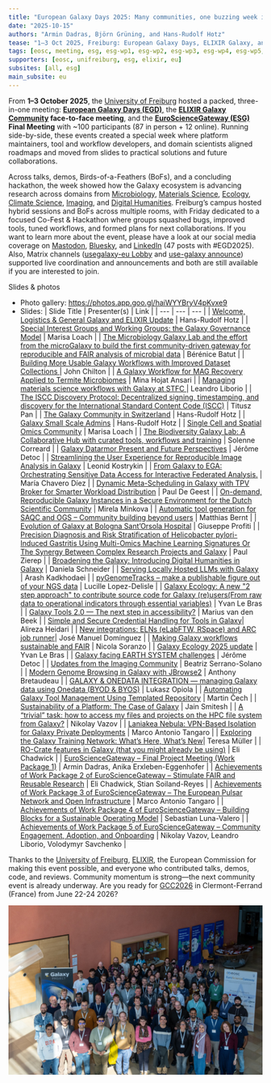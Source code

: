 ```yaml
---
title: "European Galaxy Days 2025: Many communities, one buzzing week in Freiburg"
date: "2025-10-15"
authors: "Armin Dadras, Björn Grüning, and Hans-Rudolf Hotz"
tease: "1–3 Oct 2025, Freiburg: European Galaxy Days, ELIXIR Galaxy, and EuroScienceGateway members convened to align roadmaps and turn plans into solutions, tools, and workflows through talks, demos, and a CoFest."
tags: [eosc, meeting, esg, esg-wp1, esg-wp2, esg-wp3, esg-wp4, esg-wp5, conference, egd]
supporters: [eosc, unifreiburg, esg, elixir, eu]
subsites: [all, esg]
main_subsite: eu
---
```

From **1–3 October 2025**, the [University of Freiburg](https://uni-freiburg.de/en/) hosted a packed, three-in-one meeting: [**European Galaxy Days (EGD)**,](https://galaxyproject.org/events/2025-10-01-egd2025/) the **[ELIXIR Galaxy Community](https://elixir-europe.org/communities/galaxy) face-to-face meeting**, and the **[EuroScienceGateway (ESG)](https://galaxyproject.org/projects/esg/) Final Meeting** with ~100 participants (87 in person + 12 online). Running side-by-side, these events created a special week where platform maintainers, tool and workflow developers, and domain scientists aligned roadmaps and moved from slides to practical solutions and future collaborations.

Across talks, demos, Birds-of-a-Feathers (BoFs), and a concluding hackathon, the week showed how the Galaxy ecosystem is advancing research across domains from [Microbiology](https://microbiology.usegalaxy.org/), [Materials Science](https://materials.usegalaxy.eu/), [Ecology](https://ecology.usegalaxy.eu/), [Climate Science](https://climate.usegalaxy.eu/), [Imaging](https://imaging.usegalaxy.eu/), and [Digital Humanities](https://galaxyproject.org/community/sig/digital-humanities/). Freiburg’s campus hosted hybrid sessions and BoFs across multiple rooms, with Friday dedicated to a focused Co-Fest & Hackathon where groups squashed bugs, improved tools, tuned workflows, and formed plans for next collaborations. If you want to learn more about the event, please have a look at our social media coverage on [Mastodon](https://mastodon.social/tags/EGD2025), [Bluesky](https://bsky.app/hashtag/EGD2025?author=galaxyproject.bsky.social), and [LinkedIn](https://www.linkedin.com/search/results/all/?keywords=%23egd2025&origin=HASH_TAG_FROM_FEED&sid=kCg) (47 posts with #EGD2025). Also, Matrix channels ([usegalaxy-eu Lobby](https://matrix.to/#/#usegalaxy-eu_Lobby:gitter.im) and [use-galaxy announce](https://matrix.to/#/!ArjKhGljVCmzqxhauY:matrix.org?via=matrix.org&via=matrix.uni-freiburg.de&via=t2bot.io)) supported live coordination and announcements and both are still available if you are interested to join.

Slides & photos
  - Photo gallery: https://photos.app.goo.gl/haiWYYBryV4pKvxe9
  - Slides: 
  | Slide Title | Presenter(s) | Link |
| --- | --- | --- |
| [Welcome, Logistics & General Galaxy and ELIXIR Update](https://f1000research.com/slides/14-1066) | Hans-Rudolf Hotz |
| [Special Interest Groups and Working Groups: the Galaxy Governance Model](https://f1000research.com/slides/14-1067) | Marisa Loach |
| [The Microbiology Galaxy Lab and the effort from the microGalaxy to build the first community-driven gateway for reproducible and FAIR analysis of microbial data](https://f1000research.com/slides/14-1021) | Bérénice Batut |
| [Building More Usable Galaxy Workflows with Improved Dataset Collections ](https://f1000research.com/slides/14-1069)| John Chilton |
| [A Galaxy Workflow for MAG Recovery Applied to Termite Microbiomes](https://f1000research.com/slides/14-1070) | Mina Hojat Ansari |
| [Managing materials science workflows with Galaxy at STFC ](https://f1000research.com/slides/14-1071)| Leandro Liborio |
| [The ISCC Discovery Protocol: Decentralized signing, timestamping, and discovery for the International Standard Content Code (ISCC)](https://f1000research.com/slides/14-1072) | Titusz Pan |
| [The Galaxy Community in Switzerland](https://f1000research.com/slides/14-1073) | Hans-Rudolf Hotz |
| [Galaxy Small Scale Admins](https://f1000research.com/slides/14-1074) | Hans-Rudolf Hotz |
| [Single Cell and Spatial Omics Community](https://f1000research.com/slides/14-1075) | Marisa Loach |
| [The Biodiversity Galaxy Lab: A Collaborative Hub with curated tools, workflows and training](https://f1000research.com/slides/14-1076) | Solenne Correard |
| [Galaxy Datarmor Present and Future Perspectives](https://f1000research.com/slides/14-1077) | Jérôme Detoc |
| [Streamlining the User Experience for Reproducible Image Analysis in Galaxy](https://f1000research.com/slides/14-1080) | Leonid Kostrykin |
| [From Galaxy to EGA: Orchestrating Sensitive Data Access for Interactive Federated Analysis.](https://f1000research.com/slides/14-1081) | María Chavero Díez |
| [Dynamic Meta-Scheduling in Galaxy with TPV Broker for Smarter Workload Distribution](https://f1000research.com/slides/14-1082) | Paul De Geest |
| [On-demand, Reproducible Galaxy Instances in a Secure Environment for the Dutch Scientific Community](https://f1000research.com/slides/14-1083) | Mirela Minkova |
| [Automatic tool generation for SAQC and OGS – Community building beyond users](https://f1000research.com/slides/14-1084) | Matthias Bernt |
| [Evolution of Galaxy at Bologna Sant’Orsola Hospital](https://f1000research.com/slides/14-1085) | Giuseppe Profiti |
| [Precision Diagnosis and Risk Stratification of Helicobacter pylori-Induced Gastritis Using Multi-Omics Machine Learning Signatures Or The Synergy Between Complex Research Projects and Galaxy](https://f1000research.com/slides/14-1086) | Paul Zierep |
| [Broadening the Galaxy: Introducing Digital Humanities in Galaxy](https://f1000research.com/slides/14-1087) | Daniela Schneider |
| [Serving Locally Hosted LLMs with Galaxy](https://f1000research.com/slides/14-1088) | Arash Kadkhodaei |
| [pyGenomeTracks – make a publishable figure out of your NGS data](https://f1000research.com/slides/14-1089) | Lucille Lopez-Delisle |
| [Galaxy Ecology: A new "2 step approach" to contribute source code for Galaxy (re)users(From raw data to operational indicators through essential variables)](https://f1000research.com/slides/14-1090) | Yvan Le Bras |
| [Galaxy Tools 2.0 — The next step in accessibility?](https://f1000research.com/slides/14-1091) | Marius van den Beek |
| [Simple and Secure Credential Handling for Tools in Galaxy](https://f1000research.com/slides/14-1092)| Alireza Heidari |
| [New integrations: ELNs (eLabFTW, RSpace) and ARC job runner](https://f1000research.com/slides/14-1093)| José Manuel Domínguez |
| [Making Galaxy workflows sustainable and FAIR](https://f1000research.com/slides/14-1094) | Nicola Soranzo |
| [Galaxy Ecology 2025 update](https://f1000research.com/slides/14-1095) | Yvan Le Bras |
| [Galaxy facing EARTH SYSTEM challenges](https://f1000research.com/slides/14-1096) | Jérôme Detoc |
| [Updates from the Imaging Community](https://f1000research.com/slides/14-1097) | Beatriz Serrano-Solano |
| [Modern Genome Browsing in Galaxy with JBrowse2](https://f1000research.com/slides/14-1098) | Anthony Bretaudeau |
| [GALAXY & ONEDATA INTEGRATION — managing Galaxy data using Onedata (BYOD & BYOS)](https://f1000research.com/slides/14-1099) | Lukasz Opiola |
| [Automating Galaxy Tool Management Using Templated Repository](https://f1000research.com/slides/14-1100) | Martin Čech |
| [Sustainability of a Platform: The Case of Galaxy](https://f1000research.com/slides/14-1101) | Jain Smitesh |
| [A “trivial” task: how to access my files and projects on the HPC file system from Galaxy?](https://f1000research.com/slides/14-1102) | Nikolay Vazov |
| [Laniakea Nebula: VPN-Based Isolation for Galaxy Private Deployments](https://f1000research.com/slides/14-1103) | Marco Antonio Tangaro |
| [Exploring the Galaxy Training Network: What’s Here, What’s New](https://f1000research.com/slides/14-1104)| Teresa Müller |
| [RO-Crate features in Galaxy (that you might already be using)](https://f1000research.com/slides/14-1105) | Eli Chadwick |
| [EuroScienceGateway – Final Project Meeting (Work Package 1)](https://f1000research.com/slides/14-1106) | Armin Dadras, Anika Erxleben-Eggenhofer |
| [Achievements of Work Package 2 of EuroScienceGateway – Stimulate FAIR and Reusable Research](https://f1000research.com/slides/14-1107) | Eli Chadwick, Stian Soiland-Reyes |
| [Achievements of Work Package 3 of EuroScienceGateway – The European Pulsar Network and Open Infrastructure](https://f1000research.com/slides/14-1108) | Marco Antonio Tangaro |
| [Achievements of Work Package 4 of EuroScienceGateway – Building Blocks for a Sustainable Operating Model](https://f1000research.com/slides/14-1109) | Sebastian Luna-Valero |
| [Achievements of Work Package 5 of EuroScienceGateway – Community Engagement, Adoption, and Onboarding](https://f1000research.com/slides/14-1110) | Nikolay Vazov, Leandro Liborio, Volodymyr Savchenko |

Thanks to the [University of Freiburg](https://uni-freiburg.de), [ELIXIR](https://elixir-europe.org/), the European Commission for making this event possible, and everyone who contributed talks, demos, code, and reviews. Community momentum is strong—the next community event is already underway. Are you ready for [GCC2026](https://galaxyproject.org/events/gcc2026/) in Clermont-Ferrand (France) from June 22-24 2026?

![EGD2025 Group photo taken by Pavan Videm](./egd_group_photo.jpg)

